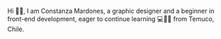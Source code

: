 Hi 👋🏼, I am Constanza Mardones, a graphic designer and a beginner in front-end development, eager to continue learning 💻👩🏻
from Temuco, Chile.



<!--
**Constanza-Mardones/Constanza-Mardones** is a ✨ _special_ ✨ repository because its `README.md` (this file) appears on your GitHub profile.

languages: HTML, CSS, Javascript
Frameworks: Vue JS

Here are some ideas to get you started:

- 🔭 I’m currently working on ...
- 🌱 I’m currently learning ...
- 👯 I’m looking to collaborate on ...
- 🤔 I’m looking for help with ...
- 💬 Ask me about ...
- 📫 How to reach me: ...
- 😄 Pronouns: ...
- ⚡ Fun fact: ...
-->

